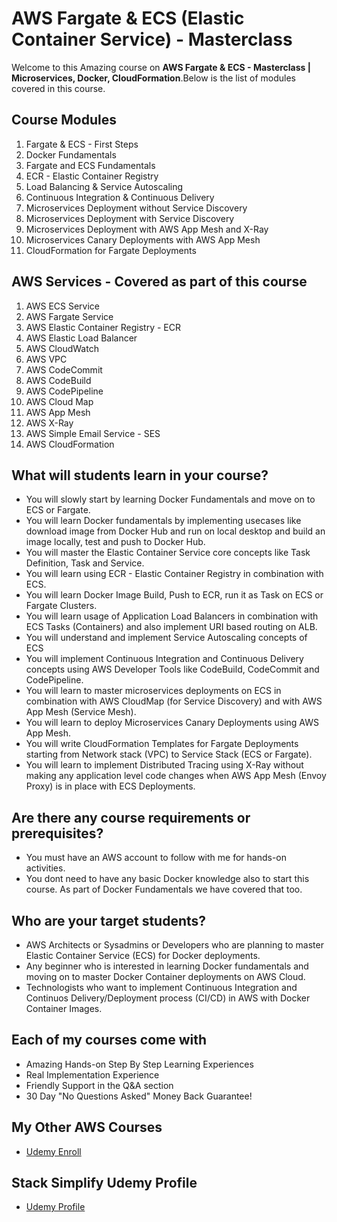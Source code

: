 # AWS Fargate & ECS (Elastic Container Service) - Masterclass

Welcome to this Amazing course on **AWS Fargate & ECS - Masterclass | Microservices, Docker, CloudFormation**.Below is the list of modules covered in this course. 

## Course Modules
1. Fargate & ECS - First Steps
2. Docker Fundamentals
3. Fargate and ECS Fundamentals
4. ECR - Elastic Container Registry
5. Load Balancing & Service Autoscaling
6. Continuous Integration & Continuous Delivery
7. Microservices Deployment without Service Discovery
8. Microservices Deployment with Service Discovery
9. Microservices Deployment with AWS App Mesh and X-Ray
10. Microservices Canary Deployments with AWS App Mesh
11. CloudFormation for Fargate Deployments

## AWS Services - Covered as part of this course
1. AWS ECS Service
2. AWS Fargate Service
3. AWS Elastic Container Registry - ECR
4. AWS Elastic Load Balancer
5. AWS CloudWatch
6. AWS VPC
7. AWS CodeCommit
8. AWS CodeBuild
9. AWS CodePipeline
10. AWS Cloud Map
11. AWS App Mesh
12. AWS X-Ray
13. AWS Simple Email Service - SES
14. AWS CloudFormation

## What will students learn in your course?
- You will slowly start by learning Docker Fundamentals and move on to ECS or Fargate. 
- You will learn Docker fundamentals by implementing usecases like download image from Docker Hub and run on local desktop and build an image locally, test and push to Docker Hub.
- You will master the Elastic Container Service core concepts like Task Definition, Task and Service.
- You will learn using ECR - Elastic Container Registry in combination with ECS. 
- You will learn Docker Image Build, Push to ECR, run it as Task on ECS or Fargate Clusters.
- You will learn usage of Application Load Balancers in combination with ECS Tasks (Containers) and also implement URI based routing on ALB.
- You will understand and implement Service Autoscaling concepts of ECS
- You will implement Continuous Integration and Continuous Delivery concepts using AWS Developer Tools like CodeBuild, CodeCommit and CodePipeline.
- You will learn to master microservices deployments on ECS in combination with AWS CloudMap (for Service Discovery) and with AWS App Mesh (Service Mesh).
- You will learn to deploy Microservices Canary Deployments using AWS App Mesh.
- You will write CloudFormation Templates for Fargate Deployments starting from Network stack (VPC) to Service Stack (ECS or Fargate). 
- You will learn to implement Distributed Tracing using X-Ray without making any application level code changes when AWS App Mesh (Envoy Proxy) is in place with ECS Deployments.

## Are there any course requirements or prerequisites?
- You must have an AWS account to follow with me for hands-on activities.
- You dont need to have any basic Docker knowledge also to start this course.  As part of Docker Fundamentals we have covered that too. 

## Who are your target students?
- AWS Architects or Sysadmins or Developers who are planning to master Elastic Container Service (ECS) for Docker deployments.
- Any beginner who is interested in learning Docker fundamentals and moving on to master Docker Container deployments on AWS Cloud. 
- Technologists who want to implement Continuous Integration and Continuos Delivery/Deployment process (CI/CD) in AWS with Docker Container Images.

## Each of my courses come with
- Amazing Hands-on Step By Step Learning Experiences
- Real Implementation Experience
- Friendly Support in the Q&A section
- 30 Day "No Questions Asked" Money Back Guarantee!

## My Other AWS Courses
- [Udemy Enroll](https://github.com/stacksimplify/udemy-enroll)

## Stack Simplify Udemy Profile
- [Udemy Profile](https://www.udemy.com/user/kalyan-reddy-9/)


